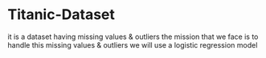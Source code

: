# Titanic-Dataset
it is a dataset having missing values & outliers the mission that we face is to handle this missing values & outliers 
we will use a logistic regression model
